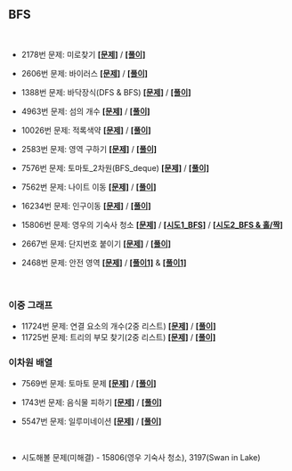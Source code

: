 ## BFS  


<br>

* 2178번 문제: 미로찾기 **[[문제]](https://www.acmicpc.net/problem/2178)** / **[[풀이]](2178.py)**  

* 2606번 문제: 바이러스 **[[문제]](https://www.acmicpc.net/problem/2606)** / **[[풀이]](2606.py)**  
* 1388번 문제: 바닥장식(DFS & BFS) **[[문제]](https://www.acmicpc.net/problem/1388)** / **[[풀이]](1388.py)**  
* 4963번 문제: 섬의 개수 **[[문제]](https://www.acmicpc.net/problem/4963)** / **[[풀이]](4963.py)**  
* 10026번 문제: 적록색약 **[[문제]](https://www.acmicpc.net/problem/10026)** / **[[풀이]](10026.py)**  
* 2583번 문제: 영역 구하기 **[[문제]](https://www.acmicpc.net/problem/2583)** / **[[풀이]](2583.py)**  
* 7576번 문제: 토마토_2차원(BFS_deque) **[[문제]](https://www.acmicpc.net/problem/7576)** / **[[풀이]](7576.py)**  
* 7562번 문제: 나이트 이동 **[[문제]](https://www.acmicpc.net/problem/7562)** / **[[풀이]](7562.py)**  
* 16234번 문제: 인구이동 **[[문제]](https://www.acmicpc.net/problem/16234)** / **[[풀이]](16234.py)**  
* 15806번 문제: 영우의 기숙사 청소 **[[문제]](https://www.acmicpc.net/problem/15806)** / **[[시도1_BFS]](15806(Dom)(try).py)** / **[[시도2_BFS & 홀/짝]](15806(Dom).py)**
* 2667번 문제: 단지번호 붙이기 **[[문제]](https://www.acmicpc.net/problem/2667)** / **[[풀이]](2667.py)**


* 2468번 문제: 안전 영역 **[[문제]](https://www.acmicpc.net/problem/2468)** / **[[풀이1]](2468(1).py)** & **[[풀이1]](2468(2).py)**

<br>

### 이중 그래프
* 11724번 문제: 연결 요소의 개수(2중 리스트) **[[문제]](https://www.acmicpc.net/problem/11724)** / **[[풀이]](11724.py)**
* 11725번 문제: 트리의 부모 찾기(2중 리스트) **[[문제]](https://www.acmicpc.net/problem/11725)** / **[[풀이]](11725.py)**


### 이차원 배열

* 7569번 문제: 토마토 문제 **[[문제]](https://www.acmicpc.net/problem/7569)** / **[[풀이]](7569.py)**
* 1743번 문제: 음식물 피하기 **[[문제]](https://www.acmicpc.net/problem/1743)** / **[[풀이]](1743.py)**


* 5547번 문제: 일루미네이션 **[[문제]](https://www.acmicpc.net/problem/5547)** / **[[풀이]](5547.py)**


<br>

* 시도해볼 문제(미해결) - 15806(영우 기숙사 청소), 3197(Swan in Lake)